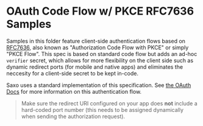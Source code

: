 # OAuth Code Flow w/ PKCE RFC7636 Samples

Samples in this folder feature client-side authentication flows based on [RFC7636](https://tools.ietf.org/html/rfc7636), also known as "Authorization Code Flow with PKCE" or simply "PKCE Flow". This spec is based on standard code flow but adds an ad-hoc `verifier` secret, which allows for more flexibility on the client side such as dynamic redirect ports (for mobile and native apps) and eliminates the neccesity for a client-side secret to be kept in-code.

Saxo uses a standard implementation of this specification. See [the OAuth Docs](https://auth0.com/docs/flows/concepts/auth-code-pkce) for more information on this authentication flow.

> Make sure the redirect URI configured on your app does **not** include a hard-coded port number (this needs to be assigned dynamically when sending the authorization request).

